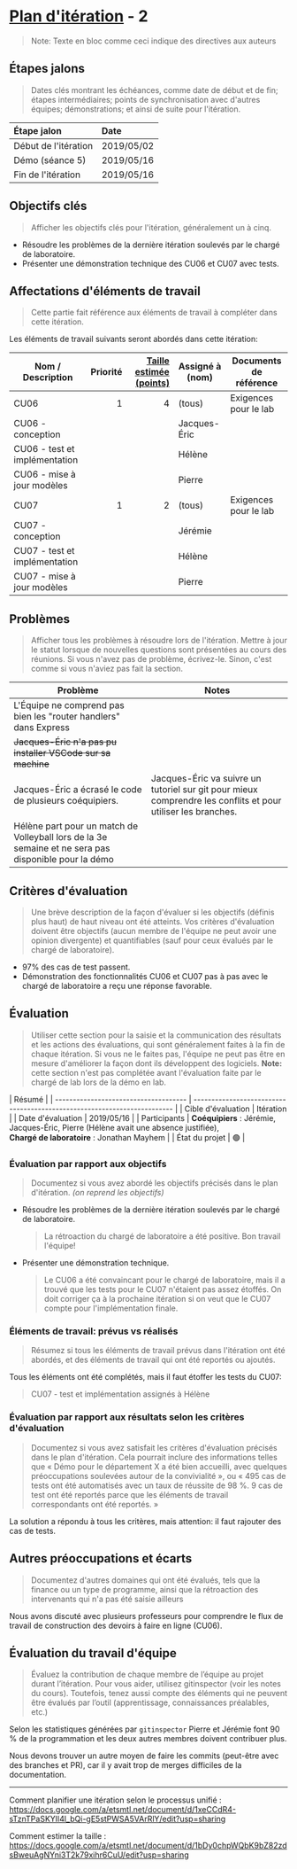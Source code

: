 # [Plan d'itération](#commentPlanifier "Comment planifier?") - 2

> Note: Texte en bloc comme ceci indique des directives aux auteurs

## Étapes jalons

> Dates clés montrant les échéances, comme date de début et de fin; étapes intermédiaires; points de synchronisation avec d'autres équipes; démonstrations; et ainsi de suite pour l'itération.

| Étape jalon          | Date       |
| :------------------- | :--------- |
| Début de l'itération | 2019/05/02 |
| Démo (séance 5)      | 2019/05/16 |
| Fin de l'itération   | 2019/05/16 |

## Objectifs clés

> Afficher les objectifs clés pour l'itération, généralement un à cinq.

- Résoudre les problèmes de la dernière itération soulevés par le chargé de laboratoire.
- Présenter une démonstration technique des CU06 et CU07 avec tests.

## Affectations d'éléments de travail

> Cette partie fait référence aux éléments de travail à compléter dans cette itération.

Les éléments de travail suivants seront abordés dans cette itération:

| Nom / Description                | Priorité | [Taille estimée (points)](#commentEstimer "Comment estimer?") | Assigné à (nom) | Documents de référence |
| -------------------------------- | -------: | --------------------------: | --------------- | ---------------------- |
| CU06                             | 1        | 4                           | (tous)          | Exigences pour le lab  |
|   CU06 - conception                |          |                             | Jacques-Éric    |                        |
|   CU06 - test et implémentation     |          |                             | Hélène          |                        |
|   CU06 - mise à jour modèles |          |                             | Pierre          |                        |
| CU07                             | 1        | 2                           | (tous)          | Exigences pour le lab  |
| CU07 - conception                |          |                             | Jérémie         |                        |
| CU07 - test et implémentation     |          |                             | Hélène          |                        |
| CU07 - mise à jour modèles |          |                             | Pierre          |                        |

## Problèmes

> Afficher tous les problèmes à résoudre lors de l'itération. Mettre à jour le statut lorsque de nouvelles questions sont présentées au cours des réunions.
> Si vous n'avez pas de problème, écrivez-le. Sinon, c'est comme si vous n'aviez pas fait la section.

| Problème                                                                                             | Notes |
| ---------------------------------------------------------------------------------------------------- | ----- |
| L'Équipe ne comprend pas bien les "router handlers" dans Express                                     |       |
| <del>Jacques-Éric n'a pas pu installer VSCode sur sa machine</del>                                   |       |
| Jacques-Éric a écrasé le code de plusieurs coéquipiers. | Jacques-Éric va suivre un tutoriel sur git pour mieux comprendre les conflits et pour utiliser les branches. |
| Hélène part pour un match de Volleyball lors de la 3e semaine et ne sera pas disponible pour la démo |       |

## Critères d'évaluation

> Une brève description de la façon d'évaluer si les objectifs (définis plus haut) de haut niveau ont été atteints. 
> Vos critères d'évaluation doivent être objectifs (aucun membre de l'équipe ne peut avoir une opinion divergente) et quantifiables (sauf pour ceux évalués par le chargé de laboratoire).

- 97% des cas de test passent.
- Démonstration des fonctionnalités CU06 et CU07 pas à pas avec le chargé de laboratoire a reçu une réponse favorable.

## Évaluation

> Utiliser cette section pour la saisie et la communication des résultats et les actions des évaluations, qui sont généralement faites à la fin de chaque itération. Si vous ne le faites pas, l'équipe ne peut pas être en mesure d'améliorer la façon dont ils développent des logiciels.
> **Note:** cette section n'est pas complétée avant l'évaluation faite par le chargé de lab lors de la démo en lab.

<!-- GitHub ne supporte pas les tables sans entête: https://stackoverflow.com/a/17543474/1168342 -->
| Résumé |
| ------------------------------------- | ------------------------------------------------------------------------ |
| Cible d'évaluation                    | Itération <!-- *Cela pourrait être toute l'itération ou simplement un composant spécifique* -->                            |
| Date d'évaluation  |   2019/05/16 |
| Participants       | **Coéquipiers** : Jérémie, Jacques-Éric, Pierre (Hélène avait une absence justifiée),<br> **Chargé de laboratoire** : Jonathan Mayhem |
| État du projet     | 🟢 <!-- 🔴🟠🟢 *Rouge, Orange, ou Vert.* --> |

### Évaluation par rapport aux objectifs

> Documentez si vous avez abordé les objectifs précisés dans le plan d'itération. *(on reprend les objectifs)*

- Résoudre les problèmes de la dernière itération soulevés par le chargé de laboratoire.
    > La rétroaction du chargé de laboratoire a été positive. Bon travail l'équipe!
- Présenter une démonstration technique.
    > Le CU06 a été convaincant pour le chargé de laboratoire, mais il a trouvé que les tests pour le CU07 n'étaient pas assez étoffés. On doit corriger ça à la prochaine itération si on veut que le CU07 compte pour l'implémentation finale.

### Éléments de travail: prévus vs réalisés

> Résumez si tous les éléments de travail prévus dans l'itération ont été abordés, et des éléments de travail qui ont été reportés ou ajoutés.

Tous les éléments ont été complétés, mais il faut étoffer les tests du CU07:

> CU07 - test et implémentation assignés à Hélène

### Évaluation par rapport aux résultats selon les critères d'évaluation

> Documentez si vous avez satisfait les critères d'évaluation précisés dans le plan d'itération. Cela pourrait inclure des informations telles que «&nbsp;Démo pour le département X a été bien accueilli, avec quelques préoccupations soulevées autour de la convivialité&nbsp;», ou «&nbsp;495 cas de tests ont été automatisés avec un taux de réussite de 98&nbsp;%. 9 cas de test ont été reportés parce que les éléments de travail correspondants ont été reportés.&nbsp;»

La solution a répondu à tous les critères, mais attention: il faut rajouter des cas de tests.

## Autres préoccupations et écarts

> Documentez d'autres domaines qui ont été évalués, tels que la finance ou un type de programme, ainsi que la rétroaction des intervenants qui n'a pas été saisie ailleurs

Nous avons discuté avec plusieurs professeurs pour comprendre le flux de travail de construction des devoirs à faire en ligne (CU06).

## Évaluation du travail d'équipe

> Évaluez la contribution de chaque membre de l’équipe au projet durant l’itération. Pour vous aider, utilisez gitinspector (voir les notes du cours). Toutefois, tenez aussi compte des éléments qui ne peuvent être évalués par l’outil (apprentissage, connaissances préalables, etc.)

Selon les statistiques générées par `gitinspector` Pierre et Jérémie font 90 % de la programmation et les deux autres membres doivent contribuer plus.

Nous devons trouver un autre moyen de faire les commits (peut-être avec des branches et PR), car il y avait trop de merges difficiles de la documentation.


---

<a name="commentPlanifier">Comment planifier une itération selon le
    processus unifié :</a>
    <https://docs.google.com/a/etsmtl.net/document/d/1xeCCdR4-sTznTPaSKYIl4l_bQi-gE5stPWSA5VArRlY/edit?usp=sharing>

<a name="commentEstimer">Comment estimer la taille :</a>
    <https://docs.google.com/a/etsmtl.net/document/d/1bDy0chpWQbK9bZ82zdsBweuAgNYni3T2k79xihr6CuU/edit?usp=sharing>
